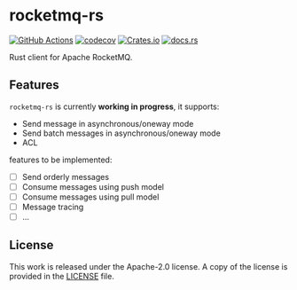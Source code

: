 # rocketmq-rs

[![GitHub Actions](https://github.com/messense/rocketmq-rs/workflows/CI/badge.svg)](https://github.com/messense/rocketmq-rs/actions?query=workflow%3ACI)
[![codecov](https://codecov.io/gh/messense/rocketmq-rs/branch/master/graph/badge.svg)](https://codecov.io/gh/messense/rocketmq-rs)
[![Crates.io](https://img.shields.io/crates/v/rocketmq.svg)](https://crates.io/crates/rocketmq)
[![docs.rs](https://docs.rs/rocketmq/badge.svg)](https://docs.rs/rocketmq)

Rust client for Apache RocketMQ.

## Features

`rocketmq-rs` is currently **working in progress**, it supports:

* Send message in asynchronous/oneway mode
* Send batch messages in asynchronous/oneway mode
* ACL

features to be implemented:

* [ ] Send orderly messages
* [ ] Consume messages using push model
* [ ] Consume messages using pull model
* [ ] Message tracing
* [ ] ...

## License

This work is released under the Apache-2.0 license. A copy of the license is provided in the [LICENSE](./LICENSE) file.
